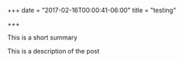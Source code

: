 +++
date = "2017-02-16T00:00:41-06:00"
title = "testing"

+++

This is a short summary 

<!--more-->

This is a description of the post
